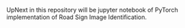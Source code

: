 UpNext in this repository will be jupyter notebook of PyTorch implementation of Road Sign Image Identification. 
